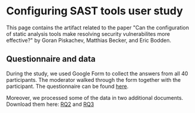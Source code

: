 # Configuring SAST tools user study

This page contains the artifact related to the paper "Can the configuration of static analysis tools make resolving security vulnerabilites more effective?" by Goran Piskachev, Matthias Becker, and Eric Bodden. 

## Questionnaire and data

During the study, we used Google Form to collect the answers from all 40 participants. The moderator walked through the form together with the participant. 
The questionnaire can be found [here](https://github.com/research-sast-config/research-sast-config.github.io/blob/main/Questionnaire.pdf). 


Moreover, we processed some of the data in two additional documents. Download them here: [RQ2](https://github.com/research-sast-config/research-sast-config.github.io/blob/main/RQ2.xlsx?raw=true) and [RQ3](https://github.com/research-sast-config/research-sast-config.github.io/blob/main/RQ3.xlsx?raw=true)

